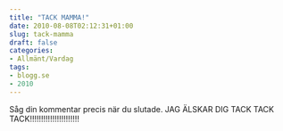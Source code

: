 ```yaml
---
title: "TACK MAMMA!"
date: 2010-08-08T02:12:31+01:00
slug: tack-mamma
draft: false
categories:
- Allmänt/Vardag
tags:
- blogg.se
- 2010
---
```

Såg din kommentar precis när du slutade. JAG ÄLSKAR DIG TACK TACK TACK!!!!!!!!!!!!!!!!!!!!!!